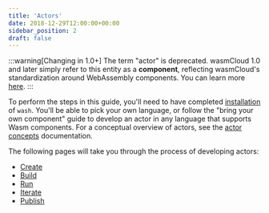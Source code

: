 ```yaml
---
title: 'Actors'
date: 2018-12-29T12:00:00+00:00
sidebar_position: 2
draft: false
---
```


<head>
  <meta name="robots" content="noindex" />
</head>

:::warning[Changing in 1.0+]
The term "actor" is deprecated. wasmCloud 1.0 and later simply refer to this entity as a **component**, reflecting wasmCloud's standardization around WebAssembly components. You can learn more [here](/docs/concepts/components).
:::

To perform the steps in this guide, you'll need to have completed [installation](/docs/installation.mdx) of `wash`. You'll be able to pick your own language, or follow the "bring your own component" guide to develop an actor in any language that supports Wasm components. For a conceptual overview of actors, see the [actor concepts](/docs/0.82/concepts/actors) documentation.

The following pages will take you through the process of developing actors:

- [Create](./generate)
- [Build](./build)
- [Run](./run)
- [Iterate](./update)
- [Publish](./publish)
